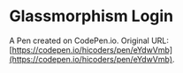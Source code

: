 # Glassmorphism Login

A Pen created on CodePen.io. Original URL: [https://codepen.io/hicoders/pen/eYdwVmb](https://codepen.io/hicoders/pen/eYdwVmb).

